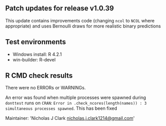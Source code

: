## Patch updates for release v1.0.39
This update contains improvements code (changing `ncol` to `NCOL` where appropriate) and uses Bernoulli draws for more realistic binary predictions

## Test environments
* Windows install: R 4.2.1
* win-builder: R-devel

## R CMD check results
There were no ERRORs or WARNINGs. 

An error was found when multiple processes were spawned during `donttest` runs on `CRAN`: `Error in .check_ncores(length(names)) : 3 simultaneous processes spawned`. This has been fixed

Maintainer: 'Nicholas J Clark <nicholas.j.clark1214@gmail.com>'

